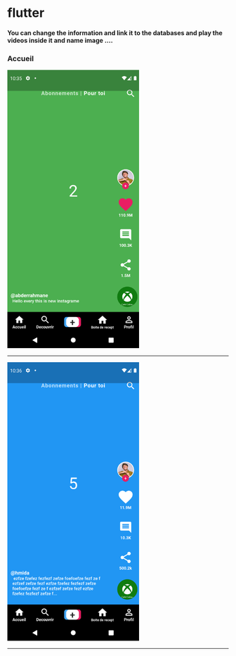  <h1> flutter  </h1>  
<h4> You can change the information and link it to the databases and play the videos inside it and name image ....</h4>
<h3>Accueil</h3> 
<img src="https://github.com/abenkoula71/Flutter-tiktok-app--homepage/blob/main/Screenshot_1633775733.png" width="300" /> 
<hr>
<img src="https://github.com/abenkoula71/Flutter-tiktok-app--homepage/blob/main/Screenshot_1633775801.png" width="300" />  
<hr>
